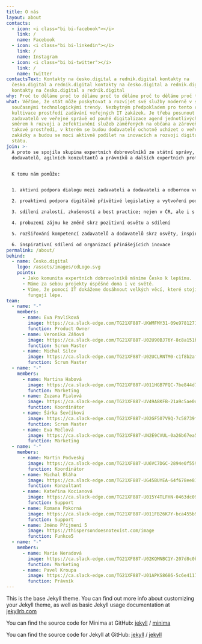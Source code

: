 ```yaml
---
title: O nás
layout: about
contacts:
  - icon: <i class="bi bi-facebook"></i>
    link: /
    name: Facebook
  - icon: <i class="bi bi-linkedin"></i>
    link: /
    name: Instagram
  - icon: <i class="bi bi-twitter"></i>
    link: /
    name: Twitter
contactsText: Kontakty na česko.digital a rednik.digital kontakty na
  česko.digital a rednik.digital kontakty na česko.digital a rednik.digital
  kontakty na česko.digital a rednik.digital
why: Proč to děláme proč to děláme proč to děláme proč to děláme proč to děláme
what: Věříme, že stát může poskytovat a rozvíjet své služby moderně v souladu se
  současnými technologickými trendy. Nezbytným předpokladem pro tento cíl je
  kultivace prostředí zadávání veřejných IT zakázek. Je třeba posunout uvažování
  zadavatelů ve veřejné správě od pouhé digitalizace agend jednotlivých úřadů
  směrem k rozvoji a zefektivnění služeb zaměřených na občana a zároveň vytvořit
  takové prostředí, v kterém se budou dodavatelé ochotně ucházet o veřejné
  zakázky a budou se moci aktivně podílet na inovacích a rozvoji digitálního
  státu.
join: >-
  A proto se spojila skupina expertních dobrovolníků ze státní správy, z řad
  dodavatelů, agilních konzultantů a právníků a dalších expertních profesí.


  K tomu nám pomůže:


  1. aktivní podpora dialogu mezi zadavateli a dodavateli a odbornou veřejností

  2. proaktivní podpora digitálně přívětivé legislativy a vytvoření podmínek pro využívání inovativních technologií

  3. sdílení znalostí, zkušeností a best practice; nejen v ČR, ale i s jinými státy

  4. probuzení zájmu ke změně skrz pozitivní osvětu a sdílení

  5. rozšiřování kompetencí zadavatelů a dodavatelů skrz osvěty, inspirace a školení

  6. inspirativní sdílení od organizací přinášejících inovace
permalink: /about/
behind:
  - name: Česko.digital
    logo: /assets/images/cdLogo.svg
    points:
      - Jako komunita expertních dobrovolníků mšníme Česko k lepšímu.
      - Máme za sebou projekty úspěšné doma i ve světě.
      - Víme, že pomocí IT dokážeme dosáhnout velkých věcí, které stojí méně a
        fungují lépe.
team:
  - name: "-"
    members:
      - name: Eva Pavlíková
        image: https://ca.slack-edge.com/TG21XF887-UKWMFMY31-09e978127162-512
        function: Product Owner
      - name: Veronika Záňová
        image: https://ca.slack-edge.com/TG21XF887-U02U90BJ76Y-8c8a151b4624-512
        function: Scrum Master
      - name: Michal Silov
        image: https://ca.slack-edge.com/TG21XF887-U02UCLRNTM0-c1f8b2af21d0-512
        function: Scrum Master
  - name: "-"
    members:
      - name: Martina Habová
        image: https://ca.slack-edge.com/TG21XF887-U011HGB7FQC-7be844d7cbb9-512
        function: Marketing
      - name: Zuzana Fialová
        image: https://ca.slack-edge.com/TG21XF887-UV49A8KFB-21a9c5ae0d31-512
        function: Koordinátor
      - name: Šárka Ševčíková
        image: https://ca.slack-edge.com/TG21XF887-U02GF507V9Q-7c58739f4bfb-512
        function: Scrum Master
      - name: Eva Mečlová
        image: https://ca.slack-edge.com/TG21XF887-UN2E9CVUL-0a26b67ea555-512
        function: Marketing
  - name: "-"
    members:
      - name: Martin Podveský
        image: https://ca.slack-edge.com/TG21XF887-UU6VC7DGC-2894e0f559fd-512
        function: Koordinátor
      - name: Michal Bláha
        image: https://ca.slack-edge.com/TG21XF887-UG45BUYEA-64f678ee8148-512
        function: Konzultant
      - name: Kateřina Kocianová
        image: https://ca.slack-edge.com/TG21XF887-U015Y4TLFHN-0463dc09ee75-512
        function: Support
      - name: Romana Pokorná
        image: https://ca.slack-edge.com/TG21XF887-U011FB26K7Y-bca455b9884c-512
        function: Support
      - name: Jméno Příjmení 5
        image: https://thispersondoesnotexist.com/image
        function: Funkce5
  - name: "-"
    members:
      - name: Marie Neradová
        image: https://ca.slack-edge.com/TG21XF887-U02KQMNBC1Y-207d8c0b23bf-512
        function: Marketing
      - name: Pavel Kroupa
        image: https://ca.slack-edge.com/TG21XF887-U01APKS8686-5c6e4117192d-512
        function: Právník
---
```


This is the base Jekyll theme. You can find out more info about customizing your Jekyll theme, as well as basic Jekyll usage documentation at [jekyllrb.com](https://jekyllrb.com/)

You can find the source code for Minima at GitHub:
[jekyll][jekyll-organization] /
[minima](https://github.com/jekyll/minima)

You can find the source code for Jekyll at GitHub:
[jekyll][jekyll-organization] /
[jekyll](https://github.com/jekyll/jekyll)


[jekyll-organization]: https://github.com/jekyll
